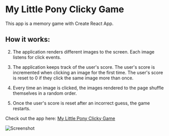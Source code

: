 # My Little Pony Clicky Game

This app is a memory game with Create React App. 

## How it works:

2. The application renders different images to the screen. Each image listens for click events.

3. The application keeps track of the user's score. The user's score is incremented when clicking an image for the first time. The user's score is reset to 0 if they click the same image more than once.

4. Every time an image is clicked, the images rendered to the page shuffle themselves in a random order.

5. Once the user's score is reset after an incorrect guess, the game restarts.

Check out the app here:
[My Little Pony Clicky Game](https://liftoffsbc.github.io/clickygame/)

![Screenshot](https://raw.githubusercontent.com/liftoffsbc/clickygame/master/public/img/Screen.png)




